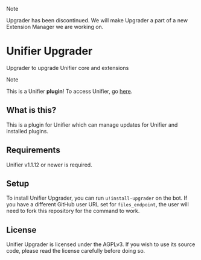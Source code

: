 > [!NOTE]
> Upgrader has been discontinued. We will make Upgrader a part of a new Extension Manager we are working on.

# Unifier Upgrader
Upgrader to upgrade Unifier core and extensions

> [!NOTE]
> This is a Unifier **plugin**! To access Unifier, go [here](https://github.com/greeeen-dev/unifier).

## What is this?
This is a plugin for Unifier which can manage updates for Unifier and installed plugins.

## Requirements
Unifier v1.1.12 or newer is required.

## Setup
To install Unifier Upgrader, you can run `u!install-upgrader` on the bot. If you have a different GitHub user URL 
set for `files_endpoint`, the user will need to fork this repository for the command to work.

## License
Unifier Upgrader is licensed under the AGPLv3. If you wish to use its source code, please read the license carefully 
before doing so.
